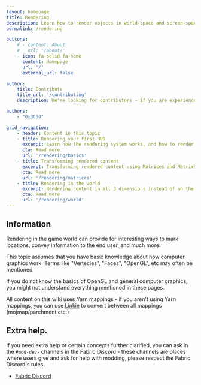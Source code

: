 ```yaml
---
layout: homepage
title: Rendering
description: Learn how to render objects in world-space and screen-space using Minecraft's rendering system and familiarize yourself with general techniques.
permalink: /rendering

buttons:
    # - content: About
    #   url: '/about/'
    - icon: fa-solid fa-home
      content: Homepage
      url: '/'
      external_url: false

author:
    title: Contribute
    title_url: '/contributing'
    description: We're looking for contributors - if you are experienced with the Fabric Toolchain, you are more than welcome to look at our roadmap and create a pull request.

authors:
    - "0x3C50"

grid_navigation:
    - header: Content in this topic
    - title: Rendering your first HUD
      excerpt: Learn how the rendering system works, and how to render basic things on the hud
      cta: Read more
      url: '/rendering/basics' 
    - title: Transforming rendered content
      excerpt: Transforming rendered content using Matrices and MatrixStack
      cta: Read more
      url: '/rendering/matrices' 
    - title: Rendering in the world
      excerpt: Rendering content in all 3 dimensions instead of on the HUD
      cta: Read more
      url: '/rendering/world'
---
```


## Information

Rendering in the game world can provide for interesting ways to mark locations, convey information to the end user, and much more.

This topic assumes that you have basic knowledge about how computer graphics work. Terms like "Vertecies", "Faces", "OpenGL", etc may often be mentioned.

If you do not know the basics of OpenGL and general computer graphics, you might not understand everything mentioned in these pages.

All content on this wiki uses Yarn mappings - if you aren't using Yarn mappings, you can use [Linkie](https://linkie.shedaniel.me/mappings) to convert between all mappings (mojmap/parchment etc.)

## Extra help.

If you need extra help or certain concepts further clarified, you can ask in the `#mod-dev-` channels in the Fabric Discord - these channels are places where users give and ask for help with modding, please respect the Fabric Discord's rules.

- [Fabric Discord](https://discord.gg/v6v4pMv)